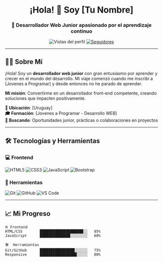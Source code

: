 <h1 align="center">¡Hola! 👋 Soy [Tu Nombre]</h1>
<h3 align="center">🚀 Desarrollador Web Junior apasionado por el aprendizaje continuo</h3>

<p align="center">
  <img src="https://komarev.com/gh-people/[tu-usuario]?label=Perfil%20Vistas&style=flat-square" alt="Vistas del perfil" />
  <a href="https://github.com/[tu-usuario]?tab=followers">
    <img src="https://img.shields.io/github/followers/[tu-usuario]?label=Seguidores&style=social" alt="Seguidores">
  </a>
</p>

---

## 👨‍💻 Sobre Mí

¡Hola! Soy un **desarrollador web junior** con gran entusiasmo por aprender y crecer en el mundo del desarrollo. Mi viaje comenzó cuando me inscribi a [Jovenes a Programar] y desde entonces no he parado de aprender.

**Mi misión**: Convertirme en un desarrollador front-end competente, creando soluciones que impacten positivamente.

**📍 Ubicación**: [Uruguay]  
**🎓 Formación**: [Jovenes a Programar - Desarrollo WEB]  
**💼 Buscando**: Oportunidades junior, prácticas o colaboraciones en proyectos

---

## 🛠️ Tecnologías y Herramientas

### 💻 Frontend
![HTML5](https://img.shields.io/badge/HTML5-E34F26?style=for-the-badge&logo=html5&logoColor=white)
![CSS3](https://img.shields.io/badge/CSS3-1572B6?style=for-the-badge&logo=css3&logoColor=white)
![JavaScript](https://img.shields.io/badge/JavaScript-F7DF1E?style=for-the-badge&logo=javascript&logoColor=black)
![Bootstrap](https://img.shields.io/badge/Bootstrap-7952B3?style=for-the-badge&logo=bootstrap&logoColor=white)

### 🔧 Herramientas
![Git](https://img.shields.io/badge/Git-F05032?style=for-the-badge&logo=git&logoColor=white)
![GitHub](https://img.shields.io/badge/GitHub-181717?style=for-the-badge&logo=github&logoColor=white)
![VS Code](https://img.shields.io/badge/VS_Code-007ACC?style=for-the-badge&logo=visual-studio-code&logoColor=white)

---

## 📈 Mi Progreso

```text
🌐 Frontend
HTML/CSS        ████████████████████░░   85%
JavaScript      ██████████████░░░░░░░░   60%

🛠️  Herramientas
Git/GitHub      ████████████████░░░░░░   75%
Responsive      █████████████████░░░░░   80%
